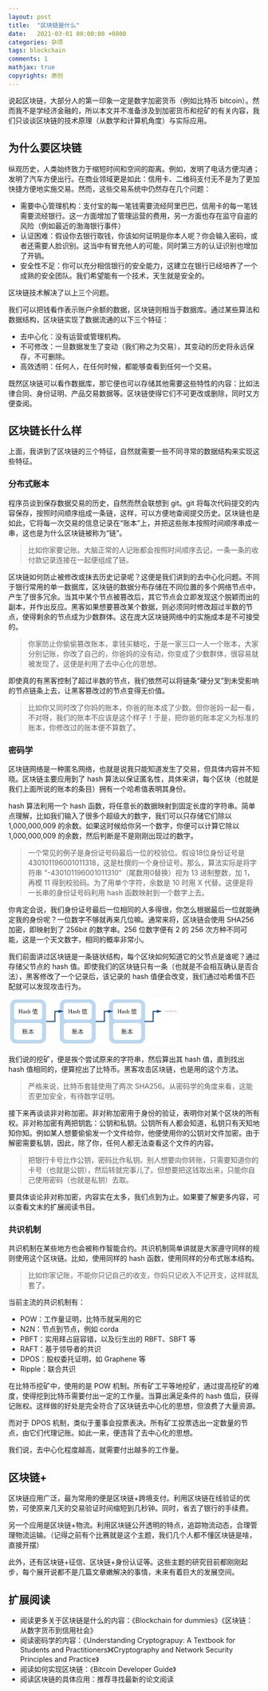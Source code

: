 ```yaml
---
layout: post
title:  "区块链是什么"
date:   2021-03-01 00:00:00 +0800
categories: 杂项
tags: blockchain
comments: 1
mathjax: true
copyrights: 原创
---
```


说起区块链，大部分人的第一印象一定是数字加密货币（例如比特币 bitcoin）。然而我不是学经济金融的，所以本文并不准备涉及到加密货币和挖矿的有关内容，我们只谈谈区块链的技术原理（从数学和计算机角度）与实际应用。

## 为什么要区块链

纵观历史，人类始终致力于缩短时间和空间的距离。例如，发明了电话方便沟通；发明了汽车方便出行。在商业领域更是如此：信用卡、二维码支付无不是为了更加快捷方便地实施交易。然而，这些交易系统中仍然存在几个问题：

- 需要中心管理机构：支付宝的每一笔钱需要流经阿里巴巴，信用卡的每一笔钱需要流经银行。这一方面增加了管理运营的费用，另一方面也存在监守自盗的风险（例如最近的渤海银行事件）
- 认证困难：假设你去银行取钱，你该如何证明是你本人呢？你会输入密码，或者还需要人脸识别。这当中有冒充他人的可能，同时第三方的认证识别也增加了开销。
- 安全性不足：你可以充分相信银行的安全能力，这建立在银行已经培养了一个成熟的安全团队。我们希望能有一个技术，天生就是安全的。

区块链技术解决了以上三个问题。

我们可以把钱看作表示账户余额的数据，区块链则相当于数据库。通过某些算法和数据结构，区块链实现了数据流通的以下三个特征：

- 去中心化：没有运营或管理机构。
- 不可修改：一旦数据发生了变动（我们称之为交易），其变动的历史将永远保存，不可删除。
- 高效透明：任何人，在任何时候，都能够查看到任何一个交易。

既然区块链可以看作数据库，那它便也可以存储其他需要这些特性的内容：比如法律合同、身份证明、产品交易数据等。区块链使得它们不可更改或删除，同时又方便查阅。

## 区块链长什么样

上面，我讲到了区块链的三个特征，自然就需要一些不同寻常的数据结构来实现这些特征。

### 分布式账本

程序员谈到保存数据交易的历史，自然而然会联想到 git。git 将每次代码提交的内容保存，按照时间顺序组成一条链，这样，可以方便地查阅提交历史。区块链也是如此，它将每一次交易的信息记录在“账本”上，并把这些账本按照时间顺序串成一串，这也是为什么区块链被称为“链”。

> 比如你家要记账。大脑正常的人记账都会按照时间顺序去记，一条一条的收付款记录连接在一起便组成了链。

区块链如何防止被修改或抹去历史记录呢？这便是我们讲到的去中心化问题。不同于银行常用的单一数据库，区块链的数据分布存储在不同位置的多个网络节点中，产生了很多冗余。当其中某个节点被篡改后，其它节点会立即发现这个脱颖而出的副本，并作出反应。黑客如果想要篡改某个数据，则必须同时修改超过半数的节点，使得剩余的节点成为少数群体。这在庞大区块链网络中的实施成本是不可接受的。

> 你家防止你偷偷篡改账本，拿钱买糖吃，于是一家三口一人一个账本，大家分别记账，你改了自己的，你爸妈的没有动，你变成了少数群体，很容易就被发现了。这便是利用了去中心化的思想。

即使真的有黑客控制了超过半数的节点，我们依然可以将链条“硬分叉”到未受影响的节点链条上去，让黑客篡改过的节点变得无价值。

> 比如你又同时改了你妈的账本，你爸的账本成了少数。但你爸妈一起一看，不对呀，我们的账本不应该是这个样子！于是，把你爸的账本定义为标准的账本，你修改过的账本便不算数了。

### 密码学

区块链网络是一种匿名网络，也就是说我只能知道发生了交易，但具体内容并不知晓。区块链主要应用到了 hash 算法以保证匿名性，具体来讲，每个区块（也就是我们上面所说的账本的条目）拥有一个哈希值表明其身份。

hash 算法利用一个 hash 函数，将任意长的数据映射到固定长度的字符串。简单点理解，比如我们输入了很多个超级大的数字，我们可以只存储它们除以 1,000,000,009 的余数。如果这时候给你另一个数字，你便可以计算它除以 1,000,000,009 的余数，然后判断是不是刚刚出现过的数字。

> 一个常见的例子是身份证号码最后一位的校验位。假设18位身份证号是 430101196001011318，这是杜撰的一个身份证号。那么，算法实际是将字符串 "-430101196001011310"（尾数用0替换）视为 13 进制整数，加 1，再模 11 得到校验码。为了用单个字符，余数是 10 时用 X 代替。这便是将一长串的身份证号码利用 hash 函数映射到一个数字上去。

你肯定会说，我们身份证号最后一位相同的人多得很，你怎么根据最后一位就能确定我的身份呢？一位数字不够就再来几位嘛。通常来将，区块链会使用 SHA256 加密，即映射到了 256bit 的数字串。256 位数字便有 2 的 256 次方种不同可能，这是一个天文数字，相同的概率非常小。

我们前面讲过区块链是一条链状结构，每个区块如何知道它的父节点是谁呢？通过存储父节点的 hash 值。即使我们的区块链只有一条（也就是不会相互确认是否合法），黑客修改了一个记录后，该记录的 hash 值便会改变，我们通过哈希值不匹配就可以发现攻击行为。

<img src="./../assets/post/images/Vu4SPXtHqTZIdke.png" alt="image-20211108230817052" style="zoom: 33%;" />

我们说的挖矿，便是挨个尝试原来的字符串，然后算出其 hash 值，直到找出 hash 值相同的，便算挖出了比特币。黑客攻击区块链，也是用的这个方法。

> 严格来说，比特币套娃使用了两次 SHA256。从密码学的角度来看，这能否更加安全，有待数学证明。

接下来再谈谈非对称加密。非对称加密用于身份的验证，表明你对某个区块的所有权。非对称加密有两把钥匙：公钥和私钥。公钥所有人都会知道，私钥只有天知地知你知。例如某人想要偷偷发一个文件给你，他便使用你的公钥对文件加密。由于解密需要私钥，因此，除了你，任何人都无法查看这个文件的内容。

> 把银行卡号比作公钥，密码比作私钥。别人想要向你转账，只需要知道你的卡号（也就是公钥），然后转就完事儿了。但想要把这钱取出来，只能你自己使用密码（也就是私钥）去取。

要具体谈论非对称加密，内容实在太多，我们点到为止。如果要了解更多内容，可以查看文末的扩展阅读书目。

### 共识机制

共识机制在某些地方也会被称作智能合约。共识机制简单讲就是大家遵守同样的规则使用这个区块链。比如，使用同样的 hash 函数，使用同样的分布式账本结构。

> 比如你家记账，不能你只记自己的收支，你妈只记收入不记开支，这样就乱套了。

当前主流的共识机制有：

- POW：工作量证明，比特币就采用的它
- N2N：节点到节点，例如 corda
- PBFT：实用拜占庭容错，以及衍生出的 RBFT、SBFT 等
- RAFT：基于领导者的共识
- DPOS：股权委托证明，如 Graphene 等
- Ripple：联合共识

在比特币挖矿中，使用的是 POW 机制。所有矿工平等地挖矿，通过提高挖矿的难度，使得挖到比特币需要付出一定的工作量。当算出满足条件的 hash 值后，获得记账权。这样做的好处是完全符合了区块链去中心化的思想，但浪费了大量资源。

而对于 DPOS 机制，类似于董事会投票表决。所有矿工投票选出一定数量的节点，由它们代理记账。如此一来，便违背了去中心化的思想。

我们说，去中心化程度越高，就需要付出越多的工作量。

## 区块链+

区块链应用广泛，最为常用的便是区块链+跨境支付。利用区块链在线验证的优势，可使原来几天的交易验证时间缩短到几秒钟。同时，省去了银行的手续费。

另一个应用是区块链+物流。利用区块链公开透明的特点，追踪物流动态，合理管理物流运输。（记得之前有个比赛就是这个主题，我们几个人都不懂区块链是啥，直接开摆）

此外，还有区块链+征信、区块链+身份认证等。这些主题的研究目前都刚刚起步，每个展开说都不是几篇文章嫩解决的事情，未来有着巨大的发展空间。

## 扩展阅读

- 阅读更多关于区块链是什么的内容：《Blockchain for dummies》《区块链：从数字货币到信用社会》
- 阅读密码学的内容：《Understanding Cryptograpuy: A Textbook for Students and Practitioners》《Cryptography and Network Security Principles and Practice》
- 阅读如何实现区块链：《Bitcoin Developer Guide》
- 阅读区块链的具体应用：推荐寻找最新的论文阅读
